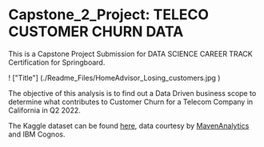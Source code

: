 # Capstone_2_Project: TELECO CUSTOMER CHURN DATA

This is a Capstone Project Submission for DATA SCIENCE CAREER TRACK Certification for Springboard.

! ["Title"] (./Readme_Files/HomeAdvisor_Losing_customers.jpg )

The objective of this analysis is to find out a Data Driven business scope to determine what contributes to Customer Churn for a Telecom Company in California in Q2 2022.

The Kaggle dataset can be found [here](https://www.kaggle.com/datasets/shilongzhuang/telecom-customer-churn-by-maven-analytics), data courtesy by [MavenAnalytics](https://www.mavenanalytics.io/) and IBM Cognos.
